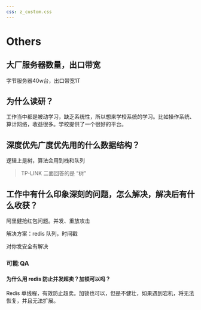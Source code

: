 ```yaml
---
css: z_custom.css
---
```


# Others

## 大厂服务器数量，出口带宽

字节服务器40w台，出口带宽1T

## 为什么读研？

工作当中都是被动学习，缺乏系统性，所以想来学校系统的学习。比如操作系统、算计网络，收益很多。学校提供了一个很好的平台。

## 深度优先广度优先用的什么数据结构？

逻辑上是树，算法会用到栈和队列

> TP-LINK 二面回答的是 “树”

## 工作中有什么印象深刻的问题，怎么解决，解决后有什么收获？

阿里健抢红包问题。并发、重放攻击

解决方案：redis 队列，时间戳

对你发安全有解决

### 可能 QA

#### 为什么用 redis 防止并发超卖？加锁可以吗？

Redis 单线程，有效防止超卖。加锁也可以，但是不健壮，如果遇到宕机，将无法恢复，并且无法扩展。
